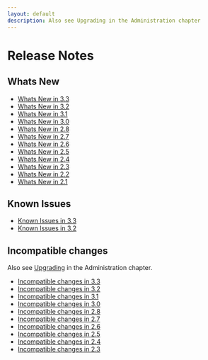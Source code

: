 ```yaml
---
layout: default
description: Also see Upgrading in the Administration chapter
---
```

Release Notes
=============

Whats New
---------

- [Whats New in 3.3](releasenotes-newfeatures33.html)
- [Whats New in 3.2](releasenotes-newfeatures32.html)
- [Whats New in 3.1](releasenotes-newfeatures31.html)
- [Whats New in 3.0](releasenotes-newfeatures30.html)
- [Whats New in 2.8](releasenotes-newfeatures28.html)
- [Whats New in 2.7](releasenotes-newfeatures27.html)
- [Whats New in 2.6](releasenotes-newfeatures26.html)
- [Whats New in 2.5](releasenotes-newfeatures25.html)
- [Whats New in 2.4](releasenotes-newfeatures24.html)
- [Whats New in 2.3](releasenotes-newfeatures23.html)
- [Whats New in 2.2](releasenotes-newfeatures22.html)
- [Whats New in 2.1](releasenotes-newfeatures21.html)


Known Issues
------------

- [Known Issues in 3.3](releasenotes-knownissues33.html)
- [Known Issues in 3.2](releasenotes-knownissues32.html)


Incompatible changes
--------------------

Also see [Upgrading](administration-upgrading.html) in the 
Administration chapter.

- [Incompatible changes in 3.3](releasenotes-upgradingchanges33.html)
- [Incompatible changes in 3.2](releasenotes-upgradingchanges32.html)
- [Incompatible changes in 3.1](releasenotes-upgradingchanges31.html)
- [Incompatible changes in 3.0](releasenotes-upgradingchanges30.html)
- [Incompatible changes in 2.8](releasenotes-upgradingchanges28.html)
- [Incompatible changes in 2.7](releasenotes-upgradingchanges27.html)
- [Incompatible changes in 2.6](releasenotes-upgradingchanges26.html)
- [Incompatible changes in 2.5](releasenotes-upgradingchanges25.html)
- [Incompatible changes in 2.4](releasenotes-upgradingchanges24.html)
- [Incompatible changes in 2.3](releasenotes-upgradingchanges23.html)
